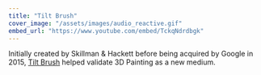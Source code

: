 ```yaml
---
title: "Tilt Brush"
cover_image: "/assets/images/audio_reactive.gif"
embed_url: "https://www.youtube.com/embed/TckqNdrdbgk"
---
```


Initially created by Skillman & Hackett before being acquired by Google in 2015, [Tilt Brush](https://tiltbrush.com) helped validate 3D Painting as a new medium.
